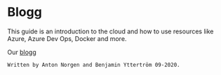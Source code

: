 # Blogg

This guide is an introduction to the cloud and how to use resources like Azure, Azure Dev Ops, Docker and more.

Our [blogg](index.md)

```
Written by Anton Norgen and Benjamin Yttertröm 09-2020.
```
